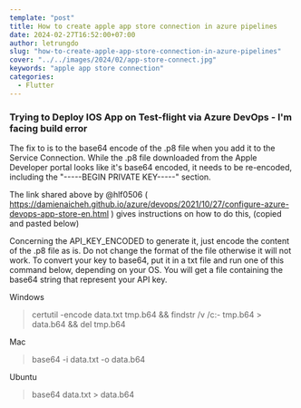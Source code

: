 ```yaml
---
template: "post"
title: How to create apple app store connection in azure pipelines
date: 2024-02-27T16:52:00+07:00
author: letrungdo
slug: "how-to-create-apple-app-store-connection-in-azure-pipelines"
cover: "../../images/2024/02/app-store-connect.jpg"
keywords: "apple app store connection"
categories:
  - Flutter
---
```


### Trying to Deploy IOS App on Test-flight via Azure DevOps - I'm facing build error

The fix to is to the base64 encode of the .p8 file when you add it to the Service Connection. While the .p8 file downloaded from the Apple Developer portal looks like it's base64 encoded, it needs to be re-encoded, including the "-----BEGIN PRIVATE KEY-----" section.

The link shared above by @hlf0506 ( https://damienaicheh.github.io/azure/devops/2021/10/27/configure-azure-devops-app-store-en.html ) gives instructions on how to do this, (copied and pasted below)

Concerning the API_KEY_ENCODED to generate it, just encode the content of the .p8 file as is. Do not change the format of the file otherwise it will not work. To convert your key to base64, put it in a txt file and run one of this command below, depending on your OS. You will get a file containing the base64 string that represent your API key.

Windows

> certutil -encode data.txt tmp.b64 && findstr /v /c:- tmp.b64 > data.b64 && del tmp.b64

Mac

> base64 -i data.txt -o data.b64

Ubuntu

> base64 data.txt > data.b64
